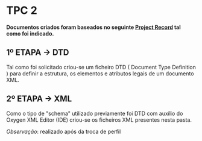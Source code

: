 # TPC 2

**Documentos criados foram baseados no seguinte [Project Record] tal como foi indicado.**

## 1º ETAPA -> DTD
Tal como foi solicitado criou-se um ficheiro DTD ( Document Type Definition ) para definir a estrutura, os elementos e atributos legais de um documento XML.

## 2º ETAPA -> XML
Como o tipo de "schema" utilizado previamente foi DTD com auxílio do Oxygen XML Editor (IDE) criou-se os ficheiros XML presentes nesta pasta.


*Observação*: realizado após da troca de perfil

[Project Record]:http://www4.di.uminho.pt/~jcr/PROJS/micei2002/guilherme/Project%20Record.htm?fbclid=IwAR1zuZH1zjgthfV9jh9OKweuGfbunN8Ua8rWm2QZNVvKUht7JIJUhimwvag 
